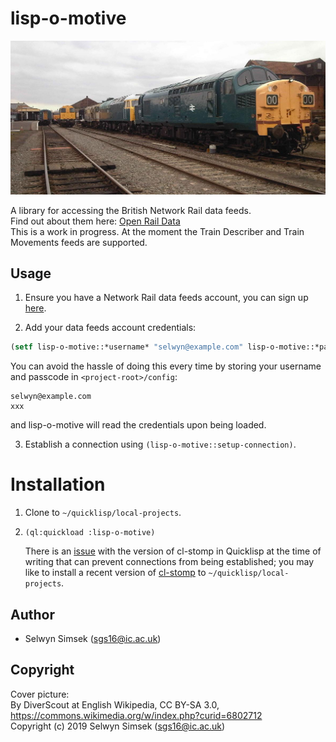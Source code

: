 # lisp-o-motive

![A locomotive](./data/cover-picture.jpg "A locomotive")

A library for accessing the British Network Rail data feeds.  
Find out about them here: [Open Rail Data](https://wiki.openraildata.com/index.php?title=Main_Page)  
This is a work in progress. At the moment the Train Describer and Train Movements feeds are supported.

## Usage

1.  Ensure you have a Network Rail data feeds account, you can sign up [here](https://datafeeds.networkrail.co.uk/ntrod/login).

2.  Add your data feeds account credentials: 
```lisp
(setf lisp-o-motive::*username* "selwyn@example.com" lisp-o-motive::*passcode* "xxx")
```
You can avoid the hassle of doing this every time by storing your username and passcode in `<project-root>/config`:
```
selwyn@example.com
xxx
```

and lisp-o-motive will read the credentials upon being loaded.

3.  Establish a connection using `(lisp-o-motive::setup-connection)`.

# Installation

1.  Clone to `~/quicklisp/local-projects`.  

2.  `(ql:quickload :lisp-o-motive)`  

    There is an [issue](https://gitlab.common-lisp.net/cl-stomp/cl-stomp/commit/bb311b8692bee3b35d5a9c036fa4f56ca7e80862) with the version of cl-stomp in Quicklisp at the time of writing that can prevent connections from being established; you may like to install a recent version of [cl-stomp](https://gitlab.common-lisp.net/cl-stomp/cl-stomp) to `~/quicklisp/local-projects`.

## Author

* Selwyn Simsek (sgs16@ic.ac.uk)

## Copyright
Cover picture:  
By DiverScout at English Wikipedia, CC BY-SA 3.0, https://commons.wikimedia.org/w/index.php?curid=6802712  
Copyright (c) 2019 Selwyn Simsek (sgs16@ic.ac.uk)

